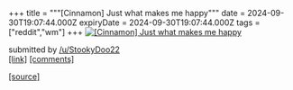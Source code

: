 +++
title = """[Cinnamon] Just what makes me happy"""
date = 2024-09-30T19:07:44.000Z
expiryDate = 2024-09-30T19:07:44.000Z
tags = ["reddit","wm"]
+++
[![[Cinnamon] Just what makes me happy](https://preview.redd.it/mw5ipzr7wzrd1.png?width=640&crop=smart&auto=webp&s=38c596b9e927aefe6f22c0875ca034fd3ca110e5 "[Cinnamon] Just what makes me happy")](https://www.reddit.com/r/unixporn/comments/1ft3qqk/cinnamon_just_what_makes_me_happy/)

submitted by [/u/StookyDoo22](https://www.reddit.com/user/StookyDoo22)  
[\[link\]](https://i.redd.it/mw5ipzr7wzrd1.png) [\[comments\]](https://www.reddit.com/r/unixporn/comments/1ft3qqk/cinnamon_just_what_makes_me_happy/)

[[source]](https://www.reddit.com/r/unixporn/comments/1ft3qqk/cinnamon_just_what_makes_me_happy/)
